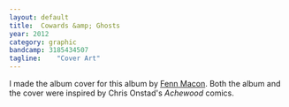 ```yaml
---
layout: default
title:  Cowards &amp; Ghosts
year: 2012
category: graphic
bandcamp: 3185434507
tagline:    "Cover Art"
---
```

I made the album cover for this album by [Fenn Macon](//fenn.in/). Both the album and the cover were inspired by Chris Onstad's *Achewood* comics.

